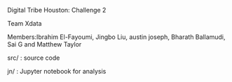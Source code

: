 Digital Tribe Houston: Challenge 2


Team Xdata


Members:Ibrahim El-Fayoumi, Jingbo Liu, austin joseph, Bharath Ballamudi, Sai G and Matthew Taylor


src/ : source code


jn/ : Jupyter notebook for analysis
